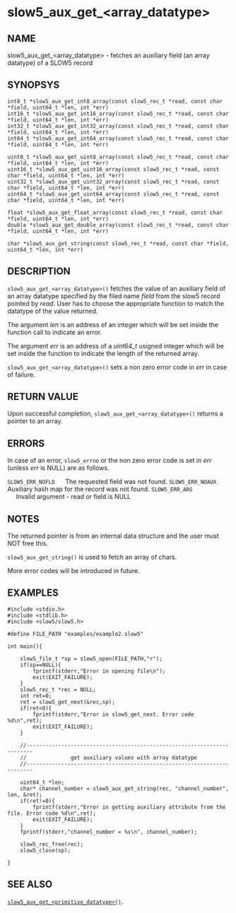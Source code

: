# slow5_aux_get_\<array_datatype\>

## NAME

slow5_aux_get_\<array_datatype\> - fetches an auxiliary field (an array datatype) of a SLOW5 record

## SYNOPSYS

```
int8_t *slow5_aux_get_int8_array(const slow5_rec_t *read, const char *field, uint64_t *len, int *err)
int16_t *slow5_aux_get_int16_array(const slow5_rec_t *read, const char *field, uint64_t *len, int *err)
int32_t *slow5_aux_get_int32_array(const slow5_rec_t *read, const char *field, uint64_t *len, int *err)
int64_t *slow5_aux_get_int64_array(const slow5_rec_t *read, const char *field, uint64_t *len, int *err)

uint8_t *slow5_aux_get_uint8_array(const slow5_rec_t *read, const char *field, uint64_t *len, int *err)
uint16_t *slow5_aux_get_uint16_array(const slow5_rec_t *read, const char *field, uint64_t *len, int *err)
uint32_t *slow5_aux_get_uint32_array(const slow5_rec_t *read, const char *field, uint64_t *len, int *err)
uint64_t *slow5_aux_get_uint64_array(const slow5_rec_t *read, const char *field, uint64_t *len, int *err)

float *slow5_aux_get_float_array(const slow5_rec_t *read, const char *field, uint64_t *len, int *err)
double *slow5_aux_get_double_array(const slow5_rec_t *read, const char *field, uint64_t *len, int *err)

char *slow5_aux_get_string(const slow5_rec_t *read, const char *field, uint64_t *len, int *err)
```


## DESCRIPTION
`slow5_aux_get_<array_datatype>()` fetches the value of an auxiliary field of an array datatype specified by the filed name *field* from the slow5 record pointed by *read*. User has to choose the appropriate function to match the datatype of the value returned.

The argument *len* is an address of an integer which will be set inside the function call to indicate an error.

The argument *err* is an address of a *uint64_t* usigned integer which will be set inside the function to indicate the length of the returned array.

`slow5_aux_get_<array_datatype>()` sets a non zero error code in *err* in case of failure.

## RETURN VALUE

Upon successful completion, `slow5_aux_get_<array_datatype>()` returns a pointer to an array.

## ERRORS

In case of an error, `slow5_errno` or the non zero error code is set in *err* (unless *err* is NULL) are as follows.

`SLOW5_ERR_NOFLD`
    &nbsp;&nbsp;&nbsp;&nbsp; The requested field was not found.
`SLOW5_ERR_NOAUX`
    &nbsp;&nbsp;&nbsp;&nbsp; Auxiliary hash map for the record was not found.
`SLOW5_ERR_ARG`   
    &nbsp;&nbsp;&nbsp;&nbsp; Invalid argument - read or field is NULL


## NOTES

The returned pointer is from an internal data structure and the user must NOT free this.

`slow5_aux_get_string()` is used to fetch an array of chars.

More error codes will be introduced in future.


## EXAMPLES
```
#include <stdio.h>
#include <stdlib.h>
#include <slow5/slow5.h>

#define FILE_PATH "examples/example2.slow5"

int main(){

    slow5_file_t *sp = slow5_open(FILE_PATH,"r");
    if(sp==NULL){
        fprintf(stderr,"Error in opening file\n");
        exit(EXIT_FAILURE);
    }
    slow5_rec_t *rec = NULL;
    int ret=0;
    ret = slow5_get_next(&rec,sp);
    if(ret<0){
        fprintf(stderr,"Error in slow5_get_next. Error code %d\n",ret);
        exit(EXIT_FAILURE);
    }

    //------------------------------------------------------------------------
    //              get auxiliary values with array datatype
    //------------------------------------------------------------------------

    uint64_t *len;
    char* channel_number = slow5_aux_get_string(rec, "channel_number", len, &ret);
    if(ret!=0){
        fprintf(stderr,"Error in getting auxiliary attribute from the file. Error code %d\n",ret);
        exit(EXIT_FAILURE);
    }
    fprintf(stderr,"channel_number = %s\n", channel_number);

    slow5_rec_free(rec);
    slow5_close(sp);

}
```

## SEE ALSO
[`slow5_aux_get_<primitive_datatype>()`](slow5_aux_get.md).
